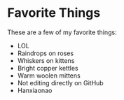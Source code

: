# Favorite Things

These are a few of my favorite things:

- LOL
- Raindrops on roses
- Whiskers on kittens
- Bright copper kettles
- Warm woolen mittens
- Not editing directly on GitHub
- Hanxiaonao
